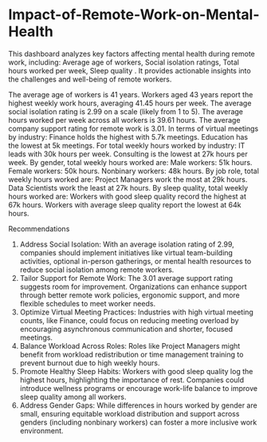 # Impact-of-Remote-Work-on-Mental-Health
This dashboard analyzes key factors affecting mental health during remote work, including: Average age of workers, Social isolation ratings, Total hours worked per week, Sleep quality . It provides actionable insights into the challenges and well-being of remote workers.

The average age of workers is 41 years.
Workers aged 43 years report the highest weekly work hours, averaging 41.45 hours per week.
The average social isolation rating is 2.99 on a scale (likely from 1 to 5).
The average hours worked per week across all workers is 39.61 hours.
The average company support rating for remote work is 3.01.
In terms of virtual meetings by industry:
Finance holds the highest with 5.7k meetings.
Education has the lowest at 5k meetings.
For total weekly hours worked by industry:
IT leads with 30k hours per week.
Consulting is the lowest at 27k hours per week.
By gender, total weekly hours worked are:
Male workers: 51k hours.
Female workers: 50k hours.
Nonbinary workers: 48k hours.
By job role, total weekly hours worked are:
Project Managers work the most at 29k hours.
Data Scientists work the least at 27k hours.
By sleep quality, total weekly hours worked are:
Workers with good sleep quality record the highest at 67k hours.
Workers with average sleep quality report the lowest at 64k hours.

Recommendations

1. Address Social Isolation:
With an average isolation rating of 2.99, companies should implement initiatives like virtual team-building activities, optional in-person gatherings, or mental health resources to reduce social isolation among remote workers.
2. Tailor Support for Remote Work:
The 3.01 average support rating suggests room for improvement. Organizations can enhance support through better remote work policies, ergonomic support, and more flexible schedules to meet worker needs.
3. Optimize Virtual Meeting Practices:
Industries with high virtual meeting counts, like Finance, could focus on reducing meeting overload by encouraging asynchronous communication and shorter, focused meetings.
4. Balance Workload Across Roles:
Roles like Project Managers might benefit from workload redistribution or time management training to prevent burnout due to high weekly hours.
5. Promote Healthy Sleep Habits:
Workers with good sleep quality log the highest hours, highlighting the importance of rest. Companies could introduce wellness programs or encourage work-life balance to improve sleep quality among all workers.
6. Address Gender Gaps:
While differences in hours worked by gender are small, ensuring equitable workload distribution and support across genders (including nonbinary workers) can foster a more inclusive work environment.
 
